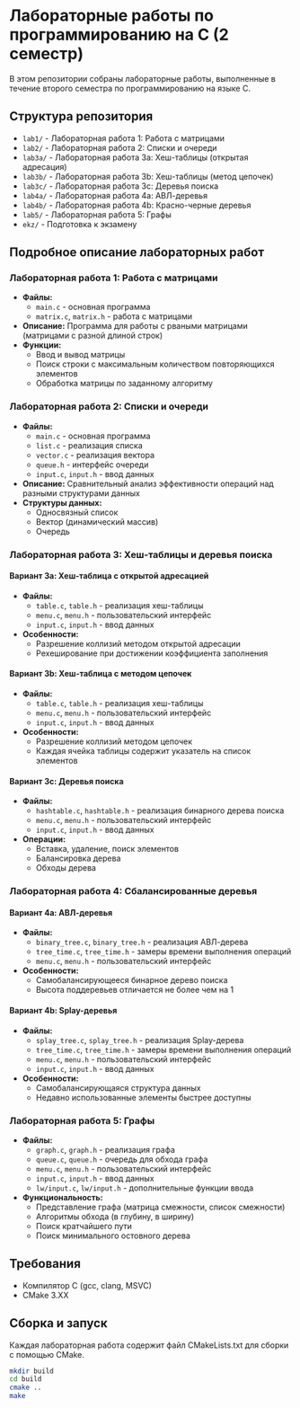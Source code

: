 # Лабораторные работы по программированию на C (2 семестр)

В этом репозитории собраны лабораторные работы, выполненные в течение второго семестра по программированию на языке C.

## Структура репозитория

- `lab1/` - Лабораторная работа 1: Работа с матрицами
- `lab2/` - Лабораторная работа 2: Списки и очереди
- `lab3a/` - Лабораторная работа 3a: Хеш-таблицы (открытая адресация)
- `lab3b/` - Лабораторная работа 3b: Хеш-таблицы (метод цепочек)
- `lab3c/` - Лабораторная работа 3c: Деревья поиска
- `lab4a/` - Лабораторная работа 4a: АВЛ-деревья
- `lab4b/` - Лабораторная работа 4b: Красно-черные деревья
- `lab5/` - Лабораторная работа 5: Графы
- `ekz/` - Подготовка к экзамену

## Подробное описание лабораторных работ

### Лабораторная работа 1: Работа с матрицами
- **Файлы:**
  - `main.c` - основная программа
  - `matrix.c`, `matrix.h` - работа с матрицами
- **Описание:** Программа для работы с рваными матрицами (матрицами с разной длиной строк)
- **Функции:**
  - Ввод и вывод матрицы
  - Поиск строки с максимальным количеством повторяющихся элементов
  - Обработка матрицы по заданному алгоритму

### Лабораторная работа 2: Списки и очереди
- **Файлы:**
  - `main.c` - основная программа
  - `list.c` - реализация списка
  - `vector.c` - реализация вектора
  - `queue.h` - интерфейс очереди
  - `input.c`, `input.h` - ввод данных
- **Описание:** Сравнительный анализ эффективности операций над разными структурами данных
- **Структуры данных:**
  - Односвязный список
  - Вектор (динамический массив)
  - Очередь

### Лабораторная работа 3: Хеш-таблицы и деревья поиска

#### Вариант 3a: Хеш-таблица с открытой адресацией
- **Файлы:**
  - `table.c`, `table.h` - реализация хеш-таблицы
  - `menu.c`, `menu.h` - пользовательский интерфейс
  - `input.c`, `input.h` - ввод данных
- **Особенности:**
  - Разрешение коллизий методом открытой адресации
  - Рехеширование при достижении коэффициента заполнения

#### Вариант 3b: Хеш-таблица с методом цепочек
- **Файлы:**
  - `table.c`, `table.h` - реализация хеш-таблицы
  - `menu.c`, `menu.h` - пользовательский интерфейс
  - `input.c`, `input.h` - ввод данных
- **Особенности:**
  - Разрешение коллизий методом цепочек
  - Каждая ячейка таблицы содержит указатель на список элементов

#### Вариант 3c: Деревья поиска
- **Файлы:**
  - `hashtable.c`, `hashtable.h` - реализация бинарного дерева поиска
  - `menu.c`, `menu.h` - пользовательский интерфейс
  - `input.c`, `input.h` - ввод данных
- **Операции:**
  - Вставка, удаление, поиск элементов
  - Балансировка дерева
  - Обходы дерева

### Лабораторная работа 4: Сбалансированные деревья

#### Вариант 4a: АВЛ-деревья
- **Файлы:**
  - `binary_tree.c`, `binary_tree.h` - реализация АВЛ-дерева
  - `tree_time.c`, `tree_time.h` - замеры времени выполнения операций
  - `menu.c`, `menu.h` - пользовательский интерфейс
- **Особенности:**
  - Самобалансирующееся бинарное дерево поиска
  - Высота поддеревьев отличается не более чем на 1

#### Вариант 4b: Splay-деревья
- **Файлы:**
  - `splay_tree.c`, `splay_tree.h` - реализация Splay-дерева
  - `tree_time.c`, `tree_time.h` - замеры времени выполнения операций
  - `menu.c`, `menu.h` - пользовательский интерфейс
  - `input.c`, `input.h` - ввод данных
- **Особенности:**
  - Самобалансирующаяся структура данных
  - Недавно использованные элементы быстрее доступны

### Лабораторная работа 5: Графы
- **Файлы:**
  - `graph.c`, `graph.h` - реализация графа
  - `queue.c`, `queue.h` - очередь для обхода графа
  - `menu.c`, `menu.h` - пользовательский интерфейс
  - `input.c`, `input.h` - ввод данных
  - `lw/input.c`, `lw/input.h` - дополнительные функции ввода
- **Функциональность:**
  - Представление графа (матрица смежности, список смежности)
  - Алгоритмы обхода (в глубину, в ширину)
  - Поиск кратчайшего пути
  - Поиск минимального остовного дерева

## Требования

- Компилятор C (gcc, clang, MSVC)
- CMake 3.XX

## Сборка и запуск

Каждая лабораторная работа содержит файл CMakeLists.txt для сборки с помощью CMake.

```bash
mkdir build
cd build
cmake ..
make
```